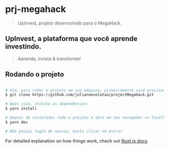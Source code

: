 # prj-megahack

> UpInvest, projeto desenvolvido para o MegaHack.

## UpInvest, a plataforma que você aprende investindo.
> Aprenda, invista & transforme!

## Rodando o projeto

``` bash

# Olá, para rodar o projeto em sua máquina, primeiramente você precisará clonar esse projeto
$ git clone https://github.com/juliannevolotao/projectMegaHack.git

# Após isso, instale as dependências: 
$ yarn install

# Depois de instaladas rode o projeto e abre em seu navegador => localhost:3000
$ yarn dev

# Não possui login de acesso, basta clicar em Entrar


```

For detailed explanation on how things work, check out [Nuxt.js docs](https://nuxtjs.org).
